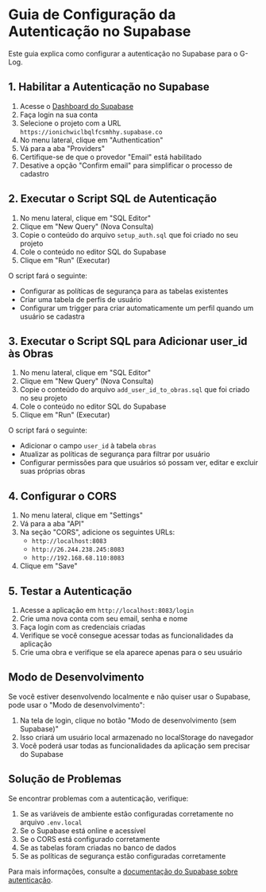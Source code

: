 # Guia de Configuração da Autenticação no Supabase

Este guia explica como configurar a autenticação no Supabase para o G-Log.

## 1. Habilitar a Autenticação no Supabase

1. Acesse o [Dashboard do Supabase](https://app.supabase.com)
2. Faça login na sua conta
3. Selecione o projeto com a URL `https://ionichwiclbqlfcsmhhy.supabase.co`
4. No menu lateral, clique em "Authentication"
5. Vá para a aba "Providers"
6. Certifique-se de que o provedor "Email" está habilitado
7. Desative a opção "Confirm email" para simplificar o processo de cadastro

## 2. Executar o Script SQL de Autenticação

1. No menu lateral, clique em "SQL Editor"
2. Clique em "New Query" (Nova Consulta)
3. Copie o conteúdo do arquivo `setup_auth.sql` que foi criado no seu projeto
4. Cole o conteúdo no editor SQL do Supabase
5. Clique em "Run" (Executar)

O script fará o seguinte:
- Configurar as políticas de segurança para as tabelas existentes
- Criar uma tabela de perfis de usuário
- Configurar um trigger para criar automaticamente um perfil quando um usuário se cadastra

## 3. Executar o Script SQL para Adicionar user_id às Obras

1. No menu lateral, clique em "SQL Editor"
2. Clique em "New Query" (Nova Consulta)
3. Copie o conteúdo do arquivo `add_user_id_to_obras.sql` que foi criado no seu projeto
4. Cole o conteúdo no editor SQL do Supabase
5. Clique em "Run" (Executar)

O script fará o seguinte:
- Adicionar o campo `user_id` à tabela `obras`
- Atualizar as políticas de segurança para filtrar por usuário
- Configurar permissões para que usuários só possam ver, editar e excluir suas próprias obras

## 4. Configurar o CORS

1. No menu lateral, clique em "Settings"
2. Vá para a aba "API"
3. Na seção "CORS", adicione os seguintes URLs:
   - `http://localhost:8083`
   - `http://26.244.238.245:8083`
   - `http://192.168.68.110:8083`
4. Clique em "Save"

## 5. Testar a Autenticação

1. Acesse a aplicação em `http://localhost:8083/login`
2. Crie uma nova conta com seu email, senha e nome
3. Faça login com as credenciais criadas
4. Verifique se você consegue acessar todas as funcionalidades da aplicação
5. Crie uma obra e verifique se ela aparece apenas para o seu usuário

## Modo de Desenvolvimento

Se você estiver desenvolvendo localmente e não quiser usar o Supabase, pode usar o "Modo de desenvolvimento":

1. Na tela de login, clique no botão "Modo de desenvolvimento (sem Supabase)"
2. Isso criará um usuário local armazenado no localStorage do navegador
3. Você poderá usar todas as funcionalidades da aplicação sem precisar do Supabase

## Solução de Problemas

Se encontrar problemas com a autenticação, verifique:

1. Se as variáveis de ambiente estão configuradas corretamente no arquivo `.env.local`
2. Se o Supabase está online e acessível
3. Se o CORS está configurado corretamente
4. Se as tabelas foram criadas no banco de dados
5. Se as políticas de segurança estão configuradas corretamente

Para mais informações, consulte a [documentação do Supabase sobre autenticação](https://supabase.com/docs/guides/auth). 